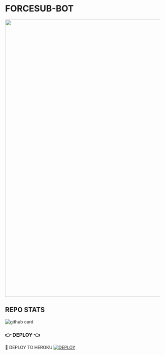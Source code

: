# FORCESUB-BOT
<img src = "https://telegra.ph/file/65aa41f49fb9a74f87797.jpg" width = "900"></a></p>
## REPO STATS
![github card](https://github-readme-stats.vercel.app/api/pin/?username=I-AM-VIJAY&repo=FORCESUB-BOT&theme=dark)
### 👉 DEPLOY 👈
🚀 DEPLOY TO HEROKU
[![DEPLOY](https://www.herokucdn.com/deploy/button.svg)](https://heroku.com/deploy?template=https://github.com/I-AM-VIJAY/FORCESUB-BOT)
